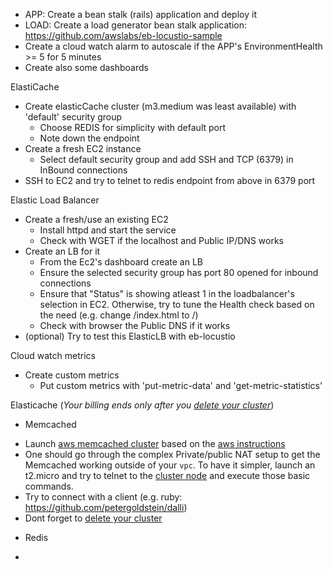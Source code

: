 * APP: Create a bean stalk (rails) application and deploy it
* LOAD: Create a load generator bean stalk application: https://github.com/awslabs/eb-locustio-sample
* Create a cloud watch alarm to autoscale if the APP's EnvironmentHealth >= 5 for 5 minutes
* Create also some dashboards

ElastiCache
* Create elasticCache cluster (m3.medium was least available) with 'default' security group
  - Choose REDIS for simplicity with default port
  - Note down the endpoint
* Create a fresh EC2 instance
  - Select default security group and add SSH and TCP (6379) in InBound connections
* SSH to EC2 and try to telnet to redis endpoint from above in 6379 port 

Elastic Load Balancer
* Create a fresh/use an existing EC2
  - Install httpd and start the service
  - Check with WGET if the localhost and Public IP/DNS works
* Create an LB for it
  - From the Ec2's dashboard create an LB
  - Ensure the selected security group has port 80 opened for inbound connections
  - Ensure that "Status" is showing atleast 1 in the loadbalancer's selection in EC2.
    Otherwise, try to tune the Health check based on the need (e.g. change /index.html to /)
  - Check with browser the Public DNS if it works  
* (optional) Try to test this ElasticLB with eb-locustio

Cloud watch metrics
* Create custom metrics
  - Put custom metrics with 'put-metric-data' and 'get-metric-statistics'
  
Elasticache (*Your billing ends only after you [delete your cluster](http://docs.aws.amazon.com/AmazonElastiCache/latest/UserGuide/GettingStarted.DeleteCacheCluster.html)*)
* Memcached
 - Launch [aws memcached cluster](https://console.aws.amazon.com/elasticache/) based on the [aws instructions](http://docs.aws.amazon.com/AmazonElastiCache/latest/UserGuide/GettingStarted.CreateCluster.html)
 - One should go through the complex Private/public NAT setup to get the Memcached working outside of your `vpc`. To have it simpler, launch an t2.micro and try to telnet to the [cluster node](http://docs.aws.amazon.com/AmazonElastiCache/latest/UserGuide/GettingStarted.ConnectToCacheNode.html) and execute those basic commands.
 - Try to connect with a client (e.g. ruby: https://github.com/petergoldstein/dalli)
 - Dont forget to [delete your cluster](http://docs.aws.amazon.com/AmazonElastiCache/latest/UserGuide/GettingStarted.DeleteCacheCluster.html)
* Redis
 - 

